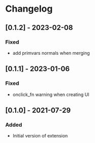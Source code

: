 # Changelog

## [0.1.2] - 2023-02-08
### Fixed
- add primvars normals when merging
## [0.1.1] - 2023-01-06
### Fixed
- onclick_fn warning when creating UI

## [0.1.0] - 2021-07-29

### Added
- Initial version of extension
